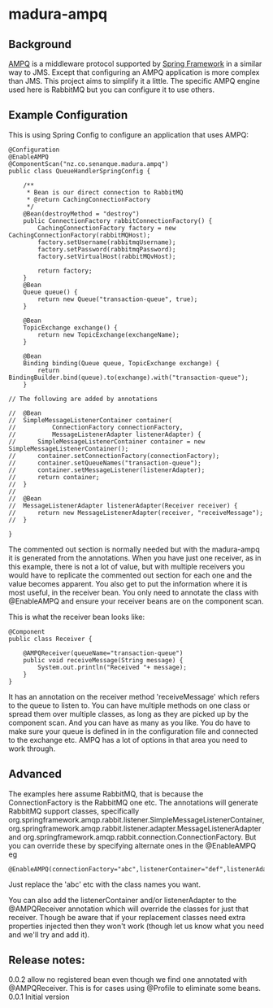 madura-ampq
===
Background
----
[AMPQ](https://en.wikipedia.org/wiki/Advanced_Message_Queuing_Protocol) is a middleware protocol supported by [Spring Framework](https://spring.io/understanding/AMQP) in a similar way to JMS. Except that configuring an AMPQ application is more complex than JMS. This project aims to simplify it a little. The specific AMPQ engine used here is RabbitMQ but you can configure it to use others.

Example Configuration
---
This is using Spring Config to configure an application that uses AMPQ:

```
@Configuration
@EnableAMPQ
@ComponentScan("nz.co.senanque.madura.ampq")
public class QueueHandlerSpringConfig {

	/**
	 * Bean is our direct connection to RabbitMQ
	 * @return CachingConnectionFactory
	 */
	@Bean(destroyMethod = "destroy")
	public ConnectionFactory rabbitConnectionFactory() {
	    CachingConnectionFactory factory = new CachingConnectionFactory(rabbitMQHost);
	    factory.setUsername(rabbitmqUsername);
	    factory.setPassword(rabbitmqPassword);
	    factory.setVirtualHost(rabbitMQvHost);

	    return factory;
	}
	@Bean
	Queue queue() {
		return new Queue("transaction-queue", true);
	}

	@Bean
	TopicExchange exchange() {
		return new TopicExchange(exchangeName);
	}

	@Bean
	Binding binding(Queue queue, TopicExchange exchange) {
		return BindingBuilder.bind(queue).to(exchange).with("transaction-queue");
	}

// The following are added by annotations

//	@Bean
//	SimpleMessageListenerContainer container(
//			ConnectionFactory connectionFactory,
//			MessageListenerAdapter listenerAdapter) {
//		SimpleMessageListenerContainer container = new SimpleMessageListenerContainer();
//		container.setConnectionFactory(connectionFactory);
//		container.setQueueNames("transaction-queue");
//		container.setMessageListener(listenerAdapter);
//		return container;
//	}
//
//	@Bean
//	MessageListenerAdapter listenerAdapter(Receiver receiver) {
//		return new MessageListenerAdapter(receiver, "receiveMessage");
//	}

}
```

The commented out section is normally needed but with the madura-ampq it is generated from the annotations. When you have just one receiver, as in this example, there is not a lot of value, but with multiple receivers you would have to replicate the commented out section for each one and the value becomes apparent. You also get to put the information where it is most useful, in the receiver bean. You only need to annotate the class with @EnableAMPQ and ensure your receiver beans are on the component scan.

This is what the receiver bean looks like:

```
@Component
public class Receiver {
  
	@AMPQReceiver(queueName="transaction-queue")
    public void receiveMessage(String message) {
        System.out.println("Received "+ message);
    }
}
```

It has an annotation on the receiver method 'receiveMessage' which refers to the queue to listen to. You can have multiple methods on one class or spread them over multiple classes, as long as they are picked up by the component scan. And you can have as many as you like. You do have to make sure your queue is defined in in the configuration file and connected to the exchange etc. AMPQ has a lot of options in that area you need to work through.

Advanced
--
The examples here assume RabbitMQ, that is because the ConnectionFactory is the RabbitMQ one etc. The annotations will generate RabbitMQ support classes, specifically org.springframework.amqp.rabbit.listener.SimpleMessageListenerContainer, org.springframework.amqp.rabbit.listener.adapter.MessageListenerAdapter and org.springframework.amqp.rabbit.connection.ConnectionFactory. But you can override these by specifying alternate ones in the @EnableAMPQ eg

```
@EnableAMPQ(connectionFactory="abc",listenerContainer="def",listenerAdapter="ghi")
```

Just replace the 'abc' etc with the class names you want.

You can also add the listenerContainer and/or listenerAdapter to the @AMPQReceiver annotation which will override the classes for just that receiver. Though be aware that if your replacement classes need extra properties injected then they won't work (though let us know what you need and we'll try and add it).

Release notes:
--
0.0.2 allow no registered bean even though we find one annotated with @AMPQReceiver. This is for cases using @Profile to eliminate some beans.
0.0.1 Initial version